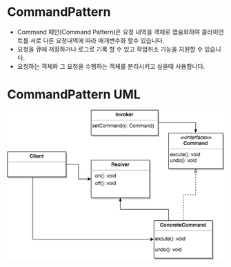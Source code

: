 # CommandPattern

- Command 패턴(Command Pattern)은 요청 내역을 객체로 캡슐화하여 클라이언트를 서로 다른 요청내역에 따라 매개변수화 할수 있습니다.
- 요청을 큐에 저장하거나 로그로 기록 할 수 있고 작업취소 기능을 지원할 수 있습니다.
- 요청하는 객체와 그 요청을 수행하는 객체를 분리시키고 싶을때 사용합니다.

# CommandPattern UML

![UML](./CommandPattern.png)

